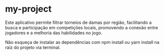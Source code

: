 # my-project
 Este aplicativo permite filtrar torneios de damas por região, facilitando a busca e participação em competições locais, promovendo a conexão entre jogadores e a melhoria das habilidades no jogo.
 
 Não esqueça de instalar as dependências com npm install ou yarn install na raiz do projeto via terminal.
